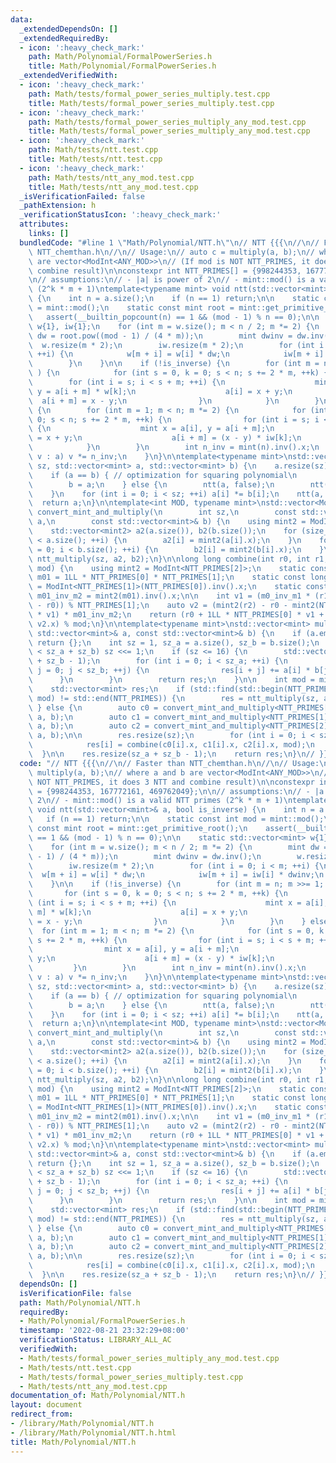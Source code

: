 ```yaml
---
data:
  _extendedDependsOn: []
  _extendedRequiredBy:
  - icon: ':heavy_check_mark:'
    path: Math/Polynomial/FormalPowerSeries.h
    title: Math/Polynomial/FormalPowerSeries.h
  _extendedVerifiedWith:
  - icon: ':heavy_check_mark:'
    path: Math/tests/formal_power_series_multiply.test.cpp
    title: Math/tests/formal_power_series_multiply.test.cpp
  - icon: ':heavy_check_mark:'
    path: Math/tests/formal_power_series_multiply_any_mod.test.cpp
    title: Math/tests/formal_power_series_multiply_any_mod.test.cpp
  - icon: ':heavy_check_mark:'
    path: Math/tests/ntt.test.cpp
    title: Math/tests/ntt.test.cpp
  - icon: ':heavy_check_mark:'
    path: Math/tests/ntt_any_mod.test.cpp
    title: Math/tests/ntt_any_mod.test.cpp
  _isVerificationFailed: false
  _pathExtension: h
  _verificationStatusIcon: ':heavy_check_mark:'
  attributes:
    links: []
  bundledCode: "#line 1 \"Math/Polynomial/NTT.h\"\n// NTT {{{\n//\n// Faster than\
    \ NTT_chemthan.h\n//\n// Usage:\n// auto c = multiply(a, b);\n// where a and b\
    \ are vector<ModInt<ANY_MOD>>\n// (If mod is NOT NTT_PRIMES, it does 3 NTT and\
    \ combine result)\n\nconstexpr int NTT_PRIMES[] = {998244353, 167772161, 469762049};\n\
    \n// assumptions:\n// - |a| is power of 2\n// - mint::mod() is a valid NTT primes\
    \ (2^k * m + 1)\ntemplate<typename mint> void ntt(std::vector<mint>& a, bool is_inverse)\
    \ {\n    int n = a.size();\n    if (n == 1) return;\n\n    static const int mod\
    \ = mint::mod();\n    static const mint root = mint::get_primitive_root();\n \
    \   assert(__builtin_popcount(n) == 1 && (mod - 1) % n == 0);\n\n    static std::vector<mint>\
    \ w{1}, iw{1};\n    for (int m = w.size(); m < n / 2; m *= 2) {\n        mint\
    \ dw = root.pow((mod - 1) / (4 * m));\n        mint dwinv = dw.inv();\n      \
    \  w.resize(m * 2);\n        iw.resize(m * 2);\n        for (int i = 0; i < m;\
    \ ++i) {\n            w[m + i] = w[i] * dw;\n            iw[m + i] = iw[i] * dwinv;\n\
    \        }\n    }\n\n    if (!is_inverse) {\n        for (int m = n; m >>= 1;\
    \ ) {\n            for (int s = 0, k = 0; s < n; s += 2 * m, ++k) {\n        \
    \        for (int i = s; i < s + m; ++i) {\n                    mint x = a[i],\
    \ y = a[i + m] * w[k];\n                    a[i] = x + y;\n                  \
    \  a[i + m] = x - y;\n                }\n            }\n        }\n    } else\
    \ {\n        for (int m = 1; m < n; m *= 2) {\n            for (int s = 0, k =\
    \ 0; s < n; s += 2 * m, ++k) {\n                for (int i = s; i < s + m; ++i)\
    \ {\n                    mint x = a[i], y = a[i + m];\n                    a[i]\
    \ = x + y;\n                    a[i + m] = (x - y) * iw[k];\n                }\n\
    \            }\n        }\n        int n_inv = mint(n).inv().x;\n        for (auto&\
    \ v : a) v *= n_inv;\n    }\n}\n\ntemplate<typename mint>\nstd::vector<mint> ntt_multiply(int\
    \ sz, std::vector<mint> a, std::vector<mint> b) {\n    a.resize(sz);\n    b.resize(sz);\n\
    \    if (a == b) { // optimization for squaring polynomial\n        ntt(a, false);\n\
    \        b = a;\n    } else {\n        ntt(a, false);\n        ntt(b, false);\n\
    \    }\n    for (int i = 0; i < sz; ++i) a[i] *= b[i];\n    ntt(a, true);\n  \
    \  return a;\n}\n\ntemplate<int MOD, typename mint>\nstd::vector<ModInt<MOD>>\
    \ convert_mint_and_multiply(\n        int sz,\n        const std::vector<mint>&\
    \ a,\n        const std::vector<mint>& b) {\n    using mint2 = ModInt<MOD>;\n\n\
    \    std::vector<mint2> a2(a.size()), b2(b.size());\n    for (size_t i = 0; i\
    \ < a.size(); ++i) {\n        a2[i] = mint2(a[i].x);\n    }\n    for (size_t i\
    \ = 0; i < b.size(); ++i) {\n        b2[i] = mint2(b[i].x);\n    }\n    return\
    \ ntt_multiply(sz, a2, b2);\n}\n\nlong long combine(int r0, int r1, int r2, int\
    \ mod) {\n    using mint2 = ModInt<NTT_PRIMES[2]>;\n    static const long long\
    \ m01 = 1LL * NTT_PRIMES[0] * NTT_PRIMES[1];\n    static const long long m0_inv_m1\
    \ = ModInt<NTT_PRIMES[1]>(NTT_PRIMES[0]).inv().x;\n    static const long long\
    \ m01_inv_m2 = mint2(m01).inv().x;\n\n    int v1 = (m0_inv_m1 * (r1 + NTT_PRIMES[1]\
    \ - r0)) % NTT_PRIMES[1];\n    auto v2 = (mint2(r2) - r0 - mint2(NTT_PRIMES[0])\
    \ * v1) * m01_inv_m2;\n    return (r0 + 1LL * NTT_PRIMES[0] * v1 + m01 % mod *\
    \ v2.x) % mod;\n}\n\ntemplate<typename mint>\nstd::vector<mint> multiply(const\
    \ std::vector<mint>& a, const std::vector<mint>& b) {\n    if (a.empty() || b.empty())\
    \ return {};\n    int sz = 1, sz_a = a.size(), sz_b = b.size();\n    while (sz\
    \ < sz_a + sz_b) sz <<= 1;\n    if (sz <= 16) {\n        std::vector<mint> res(sz_a\
    \ + sz_b - 1);\n        for (int i = 0; i < sz_a; ++i) {\n            for (int\
    \ j = 0; j < sz_b; ++j) {\n                res[i + j] += a[i] * b[j];\n      \
    \      }\n        }\n        return res;\n    }\n\n    int mod = mint::mod();\n\
    \    std::vector<mint> res;\n    if (std::find(std::begin(NTT_PRIMES), std::end(NTT_PRIMES),\
    \ mod) != std::end(NTT_PRIMES)) {\n        res = ntt_multiply(sz, a, b);\n   \
    \ } else {\n        auto c0 = convert_mint_and_multiply<NTT_PRIMES[0], mint> (sz,\
    \ a, b);\n        auto c1 = convert_mint_and_multiply<NTT_PRIMES[1], mint> (sz,\
    \ a, b);\n        auto c2 = convert_mint_and_multiply<NTT_PRIMES[2], mint> (sz,\
    \ a, b);\n\n        res.resize(sz);\n        for (int i = 0; i < sz; ++i) {\n\
    \            res[i] = combine(c0[i].x, c1[i].x, c2[i].x, mod);\n        }\n  \
    \  }\n\n    res.resize(sz_a + sz_b - 1);\n    return res;\n}\n// }}}\n"
  code: "// NTT {{{\n//\n// Faster than NTT_chemthan.h\n//\n// Usage:\n// auto c =\
    \ multiply(a, b);\n// where a and b are vector<ModInt<ANY_MOD>>\n// (If mod is\
    \ NOT NTT_PRIMES, it does 3 NTT and combine result)\n\nconstexpr int NTT_PRIMES[]\
    \ = {998244353, 167772161, 469762049};\n\n// assumptions:\n// - |a| is power of\
    \ 2\n// - mint::mod() is a valid NTT primes (2^k * m + 1)\ntemplate<typename mint>\
    \ void ntt(std::vector<mint>& a, bool is_inverse) {\n    int n = a.size();\n \
    \   if (n == 1) return;\n\n    static const int mod = mint::mod();\n    static\
    \ const mint root = mint::get_primitive_root();\n    assert(__builtin_popcount(n)\
    \ == 1 && (mod - 1) % n == 0);\n\n    static std::vector<mint> w{1}, iw{1};\n\
    \    for (int m = w.size(); m < n / 2; m *= 2) {\n        mint dw = root.pow((mod\
    \ - 1) / (4 * m));\n        mint dwinv = dw.inv();\n        w.resize(m * 2);\n\
    \        iw.resize(m * 2);\n        for (int i = 0; i < m; ++i) {\n          \
    \  w[m + i] = w[i] * dw;\n            iw[m + i] = iw[i] * dwinv;\n        }\n\
    \    }\n\n    if (!is_inverse) {\n        for (int m = n; m >>= 1; ) {\n     \
    \       for (int s = 0, k = 0; s < n; s += 2 * m, ++k) {\n                for\
    \ (int i = s; i < s + m; ++i) {\n                    mint x = a[i], y = a[i +\
    \ m] * w[k];\n                    a[i] = x + y;\n                    a[i + m]\
    \ = x - y;\n                }\n            }\n        }\n    } else {\n      \
    \  for (int m = 1; m < n; m *= 2) {\n            for (int s = 0, k = 0; s < n;\
    \ s += 2 * m, ++k) {\n                for (int i = s; i < s + m; ++i) {\n    \
    \                mint x = a[i], y = a[i + m];\n                    a[i] = x +\
    \ y;\n                    a[i + m] = (x - y) * iw[k];\n                }\n   \
    \         }\n        }\n        int n_inv = mint(n).inv().x;\n        for (auto&\
    \ v : a) v *= n_inv;\n    }\n}\n\ntemplate<typename mint>\nstd::vector<mint> ntt_multiply(int\
    \ sz, std::vector<mint> a, std::vector<mint> b) {\n    a.resize(sz);\n    b.resize(sz);\n\
    \    if (a == b) { // optimization for squaring polynomial\n        ntt(a, false);\n\
    \        b = a;\n    } else {\n        ntt(a, false);\n        ntt(b, false);\n\
    \    }\n    for (int i = 0; i < sz; ++i) a[i] *= b[i];\n    ntt(a, true);\n  \
    \  return a;\n}\n\ntemplate<int MOD, typename mint>\nstd::vector<ModInt<MOD>>\
    \ convert_mint_and_multiply(\n        int sz,\n        const std::vector<mint>&\
    \ a,\n        const std::vector<mint>& b) {\n    using mint2 = ModInt<MOD>;\n\n\
    \    std::vector<mint2> a2(a.size()), b2(b.size());\n    for (size_t i = 0; i\
    \ < a.size(); ++i) {\n        a2[i] = mint2(a[i].x);\n    }\n    for (size_t i\
    \ = 0; i < b.size(); ++i) {\n        b2[i] = mint2(b[i].x);\n    }\n    return\
    \ ntt_multiply(sz, a2, b2);\n}\n\nlong long combine(int r0, int r1, int r2, int\
    \ mod) {\n    using mint2 = ModInt<NTT_PRIMES[2]>;\n    static const long long\
    \ m01 = 1LL * NTT_PRIMES[0] * NTT_PRIMES[1];\n    static const long long m0_inv_m1\
    \ = ModInt<NTT_PRIMES[1]>(NTT_PRIMES[0]).inv().x;\n    static const long long\
    \ m01_inv_m2 = mint2(m01).inv().x;\n\n    int v1 = (m0_inv_m1 * (r1 + NTT_PRIMES[1]\
    \ - r0)) % NTT_PRIMES[1];\n    auto v2 = (mint2(r2) - r0 - mint2(NTT_PRIMES[0])\
    \ * v1) * m01_inv_m2;\n    return (r0 + 1LL * NTT_PRIMES[0] * v1 + m01 % mod *\
    \ v2.x) % mod;\n}\n\ntemplate<typename mint>\nstd::vector<mint> multiply(const\
    \ std::vector<mint>& a, const std::vector<mint>& b) {\n    if (a.empty() || b.empty())\
    \ return {};\n    int sz = 1, sz_a = a.size(), sz_b = b.size();\n    while (sz\
    \ < sz_a + sz_b) sz <<= 1;\n    if (sz <= 16) {\n        std::vector<mint> res(sz_a\
    \ + sz_b - 1);\n        for (int i = 0; i < sz_a; ++i) {\n            for (int\
    \ j = 0; j < sz_b; ++j) {\n                res[i + j] += a[i] * b[j];\n      \
    \      }\n        }\n        return res;\n    }\n\n    int mod = mint::mod();\n\
    \    std::vector<mint> res;\n    if (std::find(std::begin(NTT_PRIMES), std::end(NTT_PRIMES),\
    \ mod) != std::end(NTT_PRIMES)) {\n        res = ntt_multiply(sz, a, b);\n   \
    \ } else {\n        auto c0 = convert_mint_and_multiply<NTT_PRIMES[0], mint> (sz,\
    \ a, b);\n        auto c1 = convert_mint_and_multiply<NTT_PRIMES[1], mint> (sz,\
    \ a, b);\n        auto c2 = convert_mint_and_multiply<NTT_PRIMES[2], mint> (sz,\
    \ a, b);\n\n        res.resize(sz);\n        for (int i = 0; i < sz; ++i) {\n\
    \            res[i] = combine(c0[i].x, c1[i].x, c2[i].x, mod);\n        }\n  \
    \  }\n\n    res.resize(sz_a + sz_b - 1);\n    return res;\n}\n// }}}\n"
  dependsOn: []
  isVerificationFile: false
  path: Math/Polynomial/NTT.h
  requiredBy:
  - Math/Polynomial/FormalPowerSeries.h
  timestamp: '2022-08-21 23:32:29+08:00'
  verificationStatus: LIBRARY_ALL_AC
  verifiedWith:
  - Math/tests/formal_power_series_multiply_any_mod.test.cpp
  - Math/tests/ntt.test.cpp
  - Math/tests/formal_power_series_multiply.test.cpp
  - Math/tests/ntt_any_mod.test.cpp
documentation_of: Math/Polynomial/NTT.h
layout: document
redirect_from:
- /library/Math/Polynomial/NTT.h
- /library/Math/Polynomial/NTT.h.html
title: Math/Polynomial/NTT.h
---
```

